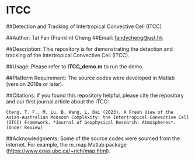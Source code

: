 # ITCC
##Detection and Tracking of Intertropical Convective Cell (ITCC)

##Author: Tat Fan (Franklin) Cheng 
##Email: fandycheng@ust.hk

##Description:
    This repository is for demonstrating the detection and tracking of the Intertropical Convective Cell (ITCC). 

##Usage:
    Please refer to **ITCC_demo.m** to run the demo.

##Platform Requirement:
    The source codes were developed in Matlab (version 2019a or later).

##Citations:
    If you found this repository helpful, please cite the repository and our first journal article about the ITCC:
    
    Cheng, T. F., M. Lu, B. Wang, L. Dai (2023). A Fresh View of the Asian-Australian Monsoon Complexity: the Intertropical Convective Cell (ITCC) Framework. *Journal of Geophysical Research: Atmospheres*. (Under Review)
    
##Acknowledgments:
    Some of the source codes were sourced from the internet. For example, the m_map Matlab package (https://www.eoas.ubc.ca/~rich/map.html).